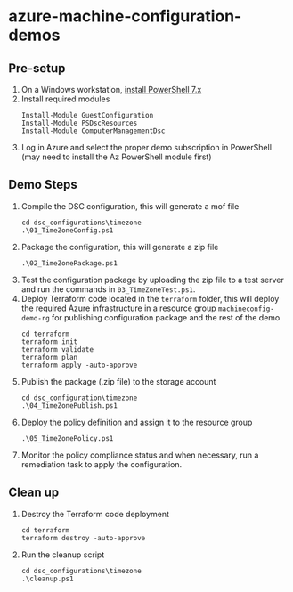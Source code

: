 # azure-machine-configuration-demos

## Pre-setup
1. On a Windows workstation, [install PowerShell 7.x](https://learn.microsoft.com/en-us/powershell/scripting/install/installing-powershell-on-windows)
2. Install required modules
    ```
    Install-Module GuestConfiguration
    Install-Module PSDscResources
    Install-Module ComputerManagementDsc
    ```
3. Log in Azure and select the proper demo subscription in PowerShell (may need to install the Az PowerShell module first)

## Demo Steps
1. Compile the DSC configuration, this will generate a mof file
    ```
    cd dsc_configurations\timezone
    .\01_TimeZoneConfig.ps1
    ```
2. Package the configuration, this will generate a zip file
    ```
    .\02_TimeZonePackage.ps1
    ```
3. Test the configuration package by uploading the zip file to a test server and run the commands in `03_TimeZoneTest.ps1`.
4. Deploy Terraform code located in the `terraform` folder, this will deploy the required Azure infrastructure in a resource group `machineconfig-demo-rg` for publishing configuration package and the rest of the demo
    ```
    cd terraform
    terraform init
    terraform validate
    terraform plan
    terraform apply -auto-approve
    ```
5. Publish the package (.zip file) to the storage account
    ```
    cd dsc_configuration\timezone
    .\04_TimeZonePublish.ps1
    ```
6. Deploy the policy definition and assign it to the resource group
    ```
    .\05_TimeZonePolicy.ps1
    ```
7. Monitor the policy compliance status and when necessary, run a remediation task to apply the configuration.

## Clean up
1. Destroy the Terraform code deployment
    ```
    cd terraform
    terraform destroy -auto-approve
    ```
2. Run the cleanup script
    ```
    cd dsc_configurations\timezone
    .\cleanup.ps1
    ```
